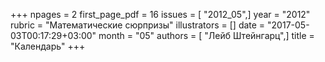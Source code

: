 +++
npages = 2
first_page_pdf = 16
issues = [ "2012_05",]
year = "2012"
rubric = "Математические сюрпризы"
illustrators = []
date = "2017-05-03T00:17:29+03:00"
month = "05"
authors = [ "Лейб Штейнгарц",]
title = "Календарь"
+++
